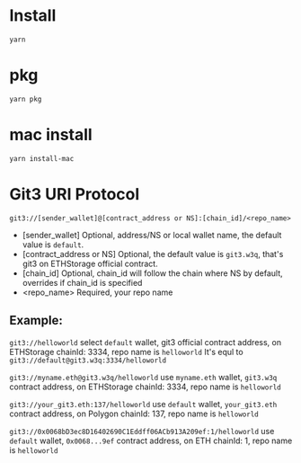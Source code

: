 # Install

```
yarn
```

# pkg

```
yarn pkg
```

# mac install

```
yarn install-mac
```

# Git3 URI Protocol

```
git3://[sender_wallet]@[contract_address or NS]:[chain_id]/<repo_name>
```


- [sender_wallet] Optional, address/NS or local wallet name, the default value is `default`.
- [contract_address or NS] Optional, the default value is `git3.w3q`, that's git3 on ETHStorage official contract.
- [chain_id] Optional, chain_id will follow the chain where NS by default, overrides if chain_id is specified
- <repo_name> Required, your repo name

## Example:
`git3://helloworld`
select `default` wallet, git3 official contract address, on ETHStorage chainId: 3334, repo name is `helloworld`
It's equl to `git3://default@git3.w3q:3334/helloworld`

`git3://myname.eth@git3.w3q/helloworld`
use `myname.eth` wallet, `git3.w3q` contract address, on ETHStorage chainId: 3334, repo name is `helloworld`

`git3://your_git3.eth:137/helloworld`
use `default` wallet, `your_git3.eth` contract address, on Polygon chainId: 137, repo name is `helloworld`

`git3://0x0068bD3ec8D16402690C1Eddff06ACb913A209ef:1/helloworld`
use `default` wallet, `0x0068...9ef` contract address, on ETH chainId: 1, repo name is `helloworld`




